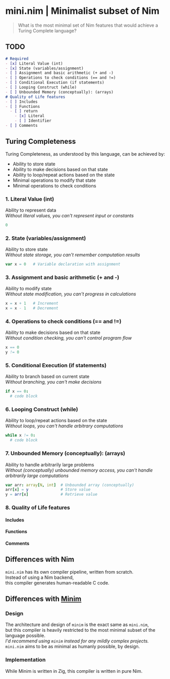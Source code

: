 # mini.nim | Minimalist subset of Nim
> What is the most minimal set of Nim features
> that would achieve a Turing Complete language?

## TODO
```md
# Required
- [x] Literal Value (int)
- [x] State (variables/assignment)
- [ ] Assignment and basic arithmetic (+ and -)
- [ ] Operations to check conditions (== and !=)
- [ ] Conditional Execution (if statements)
- [ ] Looping Construct (while)
- [ ] Unbounded Memory (conceptually): (arrays)
# Quality of Life features
- [ ] Includes
- [ ] Functions
  - [ ] return
    - [x] Literal
    - [ ] Identifier
- [ ] Comments
```

## Turing Completeness
Turing Completeness, as understood by this language, can be achieved by:
- Ability to store state
- Ability to make decisions based on that state
- Ability to loop/repeat actions based on the state
- Minimal operations to modify that state
- Minimal operations to check conditions

### 1. Literal Value (int)
Ability to represent data  
_Without literal values, you can't represent input or constants_  
```nim
0
```

### 2. State (variables/assignment)
Ability to store state  
_Without state storage, you can't remember computation results_  
```nim
var x = 0   # Variable declaration with assignment
```

### 3. Assignment and basic arithmetic (+ and -)
Ability to modify state  
_Without state modification, you can't progress in calculations_  
```nim
x = x + 1   # Increment
x = x - 1   # Decrement
```

### 4. Operations to check conditions (== and !=)
Ability to make decisions based on that state  
_Without condition checking, you can't control program flow_  
```nim
x == 0
y != 0
```

### 5. Conditional Execution (if statements)
Ability to branch based on current state  
_Without branching, you can't make decisions_  
```nim
if x == 0:
  # code block
```

### 6. Looping Construct (while)
Ability to loop/repeat actions based on the state  
_Without loops, you can't handle arbitrary computations_  
```nim
while x != 0:
  # code block
```

### 7. Unbounded Memory (conceptually): (arrays)
Ability to handle arbitrarily large problems  
_Without (conceptually) unbounded memory access, you can't handle arbitrarily large computations_  
```nim
var arr: array[N, int]  # Unbounded array (conceptually)
arr[x] = y              # Store value
y = arr[x]              # Retrieve value
```
### 8. Quality of Life features
#### Includes
#### Functions
#### Comments

## Differences with Nim
`mini.nim` has its own compiler pipeline, written from scratch.  
Instead of using a Nim backend,  
this compiler generates human-readable C code.  

## Differences with [Minim](https://github.com/heysokam/minim)
### Design
The architecture and design of `minim` is the exact same as `mini.nim`,  
but this compiler is heavily restricted to the most minimal subset of the language possible.  
_I'd recommend using `minim` instead for any mildly complex projects._  
`mini.nim` aims to be as minimal as humanly possible, by design.  
### Implementation
While Minim is written in Zig, this compiler is written in pure Nim.  

